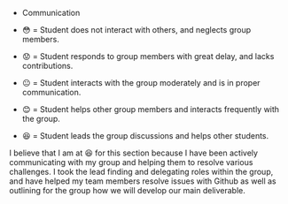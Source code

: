 * Communication

* :flushed: = Student does not interact with others, and neglects group members.
* :worried: = Student responds to group members with great delay, and lacks contributions.
* :neutral_face: = Student interacts with the group moderately and is in proper communication.
* :blush: = Student helps other group members and interacts frequently with the group.
* :laughing: = Student leads the group discussions and helps other students.

I believe that I am at :laughing: for this section because I have been actively communicating with my group and helping them to resolve various challenges. I took the lead finding and delegating roles within the group, and have helped my team members resolve issues with Github as well as outlining for the group how we will develop our main deliverable.
